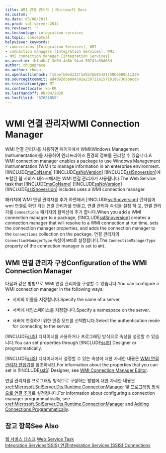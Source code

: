 ```yaml
---
title: WMI 연결 관리자 | Microsoft Docs
ms.custom: ''
ms.date: 03/06/2017
ms.prod: sql-server-2014
ms.reviewer: ''
ms.technology: integration-services
ms.topic: conceptual
helpviewer_keywords:
- connections [Integration Services], WMI
- connection managers [Integration Services], WMI
- WMI connection manager [Integration Services]
ms.assetid: fbfa4ba7-3d0d-4d6b-94ad-50741a88d03d
author: chugugrace
ms.author: chugu
ms.openlocfilehash: f15aefb0ed112f1d5b7bb05421750b6689a11339
ms.sourcegitcommit: ad4d92dce894592a259721a1571b1d8736abacdb
ms.translationtype: MT
ms.contentlocale: ko-KR
ms.lasthandoff: 08/04/2020
ms.locfileid: "87651859"
---
```

# <a name="wmi-connection-manager"></a><span data-ttu-id="6f051-102">WMI 연결 관리자</span><span class="sxs-lookup"><span data-stu-id="6f051-102">WMI Connection Manager</span></span>
  <span data-ttu-id="6f051-103">WMI 연결 관리자를 사용하면 패키지에서 WMI(Windows Management Instrumentation)를 사용하여 엔터프라이즈 환경의 정보를 관리할 수 있습니다.</span><span class="sxs-lookup"><span data-stu-id="6f051-103">A WMI connection manager enables a package to use Windows Management Instrumentation (WMI) to manage information in an enterprise environment.</span></span> <span data-ttu-id="6f051-104">[!INCLUDE[msCoName](../../includes/msconame-md.md)] [!INCLUDE[ssNoVersion](../../includes/ssnoversion-md.md)] [!INCLUDE[ssISnoversion](../../includes/ssisnoversion-md.md)]에 포함된 웹 서비스 태스크에서는 WMI 연결 관리자가 사용됩니다.</span><span class="sxs-lookup"><span data-stu-id="6f051-104">The Web Service task that [!INCLUDE[msCoName](../../includes/msconame-md.md)] [!INCLUDE[ssNoVersion](../../includes/ssnoversion-md.md)] [!INCLUDE[ssISnoversion](../../includes/ssisnoversion-md.md)] includes uses a WMI connection manager.</span></span>  
  
 <span data-ttu-id="6f051-105">패키지에 WMI 연결 관리자를 추가 하면에서 [!INCLUDE[ssISnoversion](../../includes/ssisnoversion-md.md)] 런타임에 wmi 연결로 확인 되는 연결 관리자를 만들고, 연결 관리자 속성을 설정 하 고, 연결 관리자를 `Connections` 패키지의 컬렉션에 추가 합니다.</span><span class="sxs-lookup"><span data-stu-id="6f051-105">When you add a WMI connection manager to a package, [!INCLUDE[ssISnoversion](../../includes/ssisnoversion-md.md)] creates a connection manager that will resolve to a WMI connection at run time, sets the connection manager properties, and adds the connection manager to the `Connections` collection on the package.</span></span> <span data-ttu-id="6f051-106">연결 관리자의 `ConnectionManagerType` 속성이 `WMI`로 설정됩니다.</span><span class="sxs-lookup"><span data-stu-id="6f051-106">The `ConnectionManagerType` property of the connection manager is set to `WMI`.</span></span>  
  
## <a name="configuration-of-the-wmi-connection-manager"></a><span data-ttu-id="6f051-107">WMI 연결 관리자 구성</span><span class="sxs-lookup"><span data-stu-id="6f051-107">Configuration of the WMI Connection Manager</span></span>  
 <span data-ttu-id="6f051-108">다음과 같은 방법으로 WMI 연결 관리자를 구성할 수 있습니다.</span><span class="sxs-lookup"><span data-stu-id="6f051-108">You can configure a WMI connection manager in the following ways:</span></span>  
  
-   <span data-ttu-id="6f051-109">서버의 이름을 지정합니다.</span><span class="sxs-lookup"><span data-stu-id="6f051-109">Specify the name of a server.</span></span>  
  
-   <span data-ttu-id="6f051-110">서버에 네임스페이스를 지정합니다.</span><span class="sxs-lookup"><span data-stu-id="6f051-110">Specify a namespace on the server.</span></span>  
  
-   <span data-ttu-id="6f051-111">서버에 연결하기 위한 인증 모드를 선택합니다.</span><span class="sxs-lookup"><span data-stu-id="6f051-111">Select the authentication mode for connecting to the server.</span></span>  
  
 <span data-ttu-id="6f051-112">[!INCLUDE[ssIS](../../includes/ssis-md.md)] 디자이너를 사용하거나 프로그래밍 방식으로 속성을 설정할 수 있습니다.</span><span class="sxs-lookup"><span data-stu-id="6f051-112">You can set properties through [!INCLUDE[ssIS](../../includes/ssis-md.md)] Designer or programmatically.</span></span>  
  
 <span data-ttu-id="6f051-113">[!INCLUDE[ssIS](../../includes/ssis-md.md)] 디자이너에서 설정할 수 있는 속성에 대한 자세한 내용은 [WMI 연결 관리자 편집기](../wmi-connection-manager-editor.md)를 참조하세요.</span><span class="sxs-lookup"><span data-stu-id="6f051-113">For information about the properties that you can set in [!INCLUDE[ssIS](../../includes/ssis-md.md)] Designer, see [WMI Connection Manager Editor](../wmi-connection-manager-editor.md).</span></span>  
  
 <span data-ttu-id="6f051-114">연결 관리자를 프로그래밍 방식으로 구성하는 방법에 대한 자세한 내용은 <xref:Microsoft.SqlServer.Dts.Runtime.ConnectionManager> 및 [프로그래밍 방식으로 연결 추가](../building-packages-programmatically/adding-connections-programmatically.md)로 설정됩니다.</span><span class="sxs-lookup"><span data-stu-id="6f051-114">For information about configuring a connection manager programmatically, see <xref:Microsoft.SqlServer.Dts.Runtime.ConnectionManager> and [Adding Connections Programmatically](../building-packages-programmatically/adding-connections-programmatically.md).</span></span>  
  
## <a name="see-also"></a><span data-ttu-id="6f051-115">참고 항목</span><span class="sxs-lookup"><span data-stu-id="6f051-115">See Also</span></span>  
 <span data-ttu-id="6f051-116">[웹 서비스 태스크](../control-flow/web-service-task.md) </span><span class="sxs-lookup"><span data-stu-id="6f051-116">[Web Service Task](../control-flow/web-service-task.md) </span></span>  
 [<span data-ttu-id="6f051-117">Integration Services&#40;SSIS&#41; 연결</span><span class="sxs-lookup"><span data-stu-id="6f051-117">Integration Services &#40;SSIS&#41; Connections</span></span>](integration-services-ssis-connections.md)  
  
  

